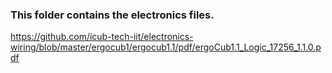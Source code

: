 ### This folder contains the electronics files. 
https://github.com/icub-tech-iit/electronics-wiring/blob/master/ergocub1/ergocub1.1/pdf/ergoCub1.1_Logic_17256_1.1.0.pdf
